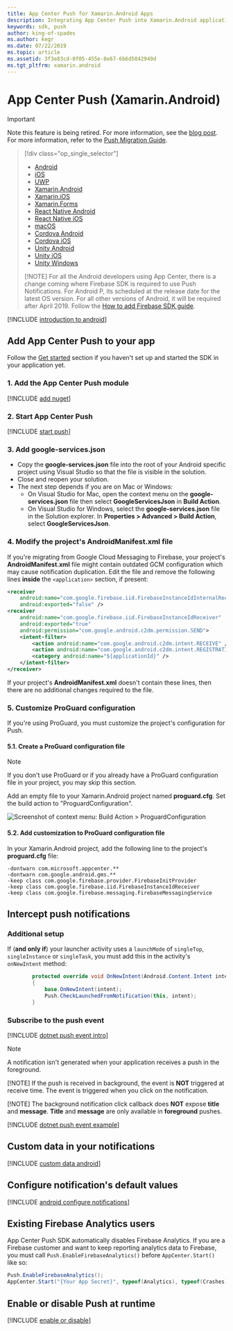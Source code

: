 ```yaml
---
title: App Center Push for Xamarin.Android Apps
description: Integrating App Center Push into Xamarin.Android applications
keywords: sdk, push
author: king-of-spades
ms.author: kegr
ms.date: 07/22/2019
ms.topic: article
ms.assetid: 3f3e83cd-0f05-455e-8e67-6b6d5042949d
ms.tgt_pltfrm: xamarin.android
---
```


# App Center Push (Xamarin.Android)
> [!IMPORTANT]
> Note this feature is being retired. For more information, see the [blog post](https://devblogs.microsoft.com/appcenter/app-center-mbaas-retirement/). For more information, refer to the [Push Migration Guide](~/migration/push/index.md).

> [!div  class="op_single_selector"]
> * [Android](android.md)
> * [iOS](ios.md)
> * [UWP](uwp.md)
> * [Xamarin.Android](xamarin-android.md)
> * [Xamarin.iOS](xamarin-ios.md)
> * [Xamarin.Forms](xamarin-forms.md)
> * [React Native Android](react-native-android.md)
> * [React Native iOS](react-native-ios.md)
> * [macOS](macos.md)
> * [Cordova Android](cordova-android.md)
> * [Cordova iOS](cordova-ios.md)
> * [Unity Android](unity-android.md)
> * [Unity iOS](unity-ios.md)
> * [Unity Windows](unity-windows.md)
> 
> [!NOTE]
> For all the Android developers using App Center, there is a change coming where Firebase SDK is required to use Push Notifications. For Android P, its scheduled at the release date for the latest OS version. For all other versions of Android, it will be required after April 2019. Follow the [How to add Firebase SDK guide](migration/xamarin-android.md).

[!INCLUDE [introduction to android](includes/introduction-android.md)]

## Add App Center Push to your app
Follow the [Get started](~/sdk/getting-started/xamarin.md) section if you haven't set up and started the SDK in your application yet.

### 1. Add the App Center Push module

[!INCLUDE [add nuget](includes/add-nuget.md)]

### 2. Start App Center Push

[!INCLUDE [start push](includes/start-push.md)]

### 3. Add google-services.json

* Copy the **google-services.json** file into the root of your Android specific project using Visual Studio so that the file is visible in the solution.
* Close and reopen your solution.
* The next step depends if you are on Mac or Windows:
    * On Visual Studio for Mac, open the context menu on the **google-services.json** file then select **GoogleServicesJson** in **Build Action**.
    * On Visual Studio for Windows, select the **google-services.json** file in the Solution explorer. In **Properties > Advanced > Build Action**, select **GoogleServicesJson**.

### 4. Modify the project's AndroidManifest.xml file

If you're migrating from Google Cloud Messaging to Firebase, your project's **AndroidManifest.xml** file might contain outdated GCM configuration which may cause notification duplication. Edit the file and remove the following lines **inside** the `<application>` section, if present:

```xml
<receiver
    android:name="com.google.firebase.iid.FirebaseInstanceIdInternalReceiver"
    android:exported="false" />
<receiver
    android:name="com.google.firebase.iid.FirebaseInstanceIdReceiver"
    android:exported="true"
    android:permission="com.google.android.c2dm.permission.SEND">
    <intent-filter>
        <action android:name="com.google.android.c2dm.intent.RECEIVE" />
        <action android:name="com.google.android.c2dm.intent.REGISTRATION" />
        <category android:name="${applicationId}" />
    </intent-filter>
</receiver>
```

If your project's **AndroidManifest.xml** doesn't contain these lines, then there are no additional changes required to the file.

### 5. Customize ProGuard configuration

If you're using ProGuard, you must customize the project's configuration for Push.

#### 5.1. Create a ProGuard configuration file

> [!NOTE]
> If you don't use ProGuard or if you already have a ProGuard configuration file in your project, you may skip this section.

Add an empty file to your Xamarin.Android project named **proguard.cfg**. Set the build action to "ProguardConfiguration".

![Screenshot of context menu: Build Action > ProguardConfiguration](images/proguard-configuration-build-action.png)

#### 5.2. Add customization to ProGuard configuration file

In your Xamarin.Android project, add the following line to the project's **proguard.cfg** file:

```text
-dontwarn com.microsoft.appcenter.**
-dontwarn com.google.android.gms.**
-keep class com.google.firebase.provider.FirebaseInitProvider
-keep class com.google.firebase.iid.FirebaseInstanceIdReceiver
-keep class com.google.firebase.messaging.FirebaseMessagingService
```

## Intercept push notifications

### Additional setup

If (**and only if**) your launcher activity uses a `launchMode` of `singleTop`, `singleInstance` or `singleTask`, you must add this in the activity's `onNewIntent` method:

```csharp
        protected override void OnNewIntent(Android.Content.Intent intent)
        {
            base.OnNewIntent(intent);
            Push.CheckLaunchedFromNotification(this, intent);
        }
```

### Subscribe to the push event

[!INCLUDE [dotnet push event intro](includes/dotnet-push-event-intro.md)]

> [!NOTE]
> A notification isn't generated when your application receives a push in the foreground.
> 
> [!NOTE]
> If the push is received in background, the event is **NOT** triggered at receive time.
> The event is triggered when you click on the notification.
> 
> [!NOTE]
> The background notification click callback does **NOT** expose **title** and **message**.
> **Title** and **message** are only available in **foreground** pushes.

[!INCLUDE [dotnet push event example](includes/dotnet-push-event-example.md)]

## Custom data in your notifications

[!INCLUDE [custom data android](includes/custom-data-android.md)]

## Configure notification's default values

[!INCLUDE [android configure notifications](includes/android-configure-notifications.md)]

## Existing Firebase Analytics users

App Center Push SDK automatically disables Firebase Analytics. If you are a Firebase customer and want to keep reporting analytics data to Firebase, you must call `Push.EnableFirebaseAnalytics()` before `AppCenter.Start()` like so:

```csharp
Push.EnableFirebaseAnalytics();
AppCenter.Start("{Your App Secret}", typeof(Analytics), typeof(Crashes), typeof(Push));
```

## Enable or disable Push at runtime

[!INCLUDE [enable or disable](includes/enable-or-disable.md)]
